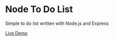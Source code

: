 # Node To Do List

Simple to do list written with Node.js and Express

[Live Demo](http://nodetodolistapp.surge.sh)
